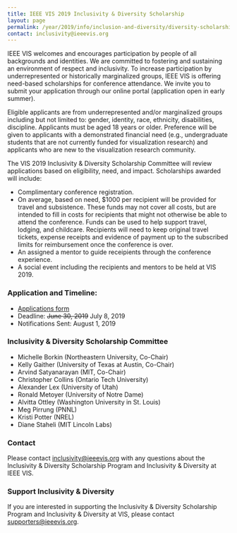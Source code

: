 ```yaml
---
title: IEEE VIS 2019 Inclusivity & Diversity Scholarship
layout: page
permalink: /year/2019/info/inclusion-and-diversity/diversity-scholarship
contact: inclusivity@ieeevis.org
---
```


IEEE VIS welcomes and encourages participation by people of all backgrounds and identities.  We are committed to fostering and sustaining an environment of respect and inclusivity. To increase participation by underrepresented or historically marginalized groups, IEEE VIS is offering need-based scholarships for conference attendance. We invite you to submit your application through our online portal (application open in early summer).

Eligible applicants are from underrepresented and/or marginalized groups including but not limited to: gender, identity, race, ethnicity, disabilities, discipline. Applicants must be aged 18 years or older. Preference will be given to applicants with a demonstrated financial need (e.g., undergraduate students that are not currently funded for visualization research) and applicants who are new to the visualization research community. 

The VIS 2019 Inclusivity & Diversity Scholarship Committee will review applications based on eligibility, need, and impact. Scholarships awarded will include:

* Complimentary conference registration.
* On average, based on need, $1000 per recipient will be provided for travel and subsistence. These funds may not cover all costs, but are intended to fill in costs for recipients that might not otherwise be able to attend the conference. Funds can be used to help support travel, lodging, and childcare. Recipients will need to keep original travel tickets, expense receipts and evidence of payment up to the subscribed limits for reimbursement once the conference is over. 
* An assigned a mentor to guide receipients through the conference experience. 
* A social event including the recipients and mentors to be held at VIS 2019.

### Application and Timeline:

* [Applications form](https://forms.gle/48Z6teSNZY3JztkL6)
* Deadline: ~~June 30, 2019~~ July 8, 2019
* Notifications Sent: August 1, 2019

### Inclusivity & Diversity Scholarship Committee

* Michelle Borkin (Northeastern University, Co-Chair)
* Kelly Gaither (University of Texas at Austin, Co-Chair)
* Arvind Satyanarayan (MIT, Co-Chair)
* Christopher Collins (Ontario Tech University)
* Alexander Lex (University of Utah)
* Ronald Metoyer (University of Notre Dame)
* Alvitta Ottley (Washington University in St. Louis)
* Meg Pirrung (PNNL)
* Kristi Potter (NREL)
* Diane Staheli (MIT Lincoln Labs)

### Contact

Please contact [inclusivity@ieeevis.org](mailto:inclusivity@ieeevis.org) with any questions about the Inclusivity & Diversity Scholarship Program and Inclusivity & Diversity at IEEE VIS.
 
### Support Inclusivity & Diversity

If you are interested in supporting the Inclusivity & Diversity Scholarship Program and Inclusivity & Diversity at VIS, please contact [supporters@ieeevis.org](mailto:supporters@ieeevis.org).
 
  
